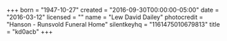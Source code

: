 +++
born = "1947-10-27"
created = "2016-09-30T00:00:00-05:00"
date = "2016-03-12"
licensed = ""
name = "Lew David Dailey"
photocredit = "Hanson - Runsvold Funeral Home"
silentkeyhq = "1161475010679813"
title = "kd0acb"
+++
